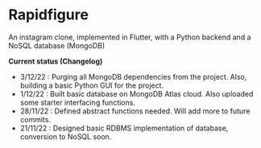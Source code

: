 # Rapidfigure
An instagram clone, implemented in Flutter, with a Python backend and a NoSQL database (MongoDB)

<b> Current status (Changelog)</b>
<br>
- 3/12/22 : Purging all MongoDB dependencies from the project. Also, building a basic Python GUI for the project.
- 1/12/22 : Built basic database on MongoDB Atlas cloud. Also uploaded some starter interfacing functions.
- 28/11/22 : Defined abstract functions needed. Will add more to future commits.
- 21/11/22 : Designed basic RDBMS implementation of database, conversion to NoSQL soon.
</br>

